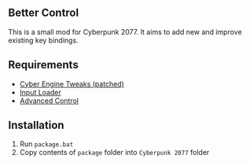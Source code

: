 ## Better Control
This is a small mod for Cyberpunk 2077.
It aims to add new and improve existing key bindings.

## Requirements
 - [Cyber Engine Tweaks (patched)](https://github.com/maximegmd/CyberEngineTweaks/pull/912)
 - [Input Loader](https://www.nexusmods.com/cyberpunk2077/mods/4575)
 - [Advanced Control](https://www.nexusmods.com/cyberpunk2077/mods/1902)

## Installation
 1. Run `package.bat`
 1. Copy contents of `package` folder into `Cyberpunk 2077` folder
